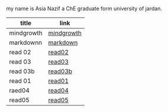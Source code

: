 my name is Asia Nazif a ChE graduate form university of jardan.



|title	      |link	                  
| ---         | ----------- 
| mindgrowth	| [mindgrowth](https://asyamoh.github.io/reading-notes/mindgrowth)|	          
|markdownn    |[markdown](https://asyamoh.github.io/reading-notes/markdown)|		          
|read 02	    |[read02](https://asyamoh.github.io/reading-notes/read%2002)|	                
|read 03	    |[read03](https://asyamoh.github.io/reading-notes/read%2003)                          
|read 03b	    |[read03b](https://asyamoh.github.io/reading-notes/read%2003b)|
|read 01	    |[read01](https://asyamoh.github.io/reading-notes/read%2001) |
| raed04      |[read04](https://asyamoh.github.io/reading-notes/read04)                                                                |
|read05        | [ read05 ](https://asyamoh.github.io/reading-notes/read05)                  |